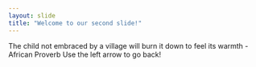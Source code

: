 ```yaml
---
layout: slide
title: "Welcome to our second slide!"
---
```

The child not embraced by a village will burn it down to feel its warmth - African Proverb
Use the left arrow to go back!
